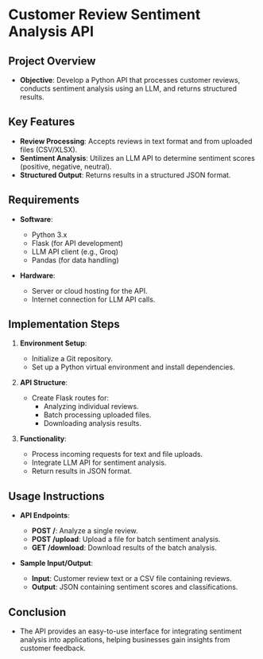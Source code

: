 
# Customer Review Sentiment Analysis API

## Project Overview
- **Objective**: Develop a Python API that processes customer reviews, conducts sentiment analysis using an LLM, and returns structured results.

## Key Features
- **Review Processing**: Accepts reviews in text format and from uploaded files (CSV/XLSX).
- **Sentiment Analysis**: Utilizes an LLM API to determine sentiment scores (positive, negative, neutral).
- **Structured Output**: Returns results in a structured JSON format.

## Requirements
- **Software**:
  - Python 3.x
  - Flask (for API development)
  - LLM API client (e.g., Groq)
  - Pandas (for data handling)
  
- **Hardware**:
  - Server or cloud hosting for the API.
  - Internet connection for LLM API calls.

## Implementation Steps
1. **Environment Setup**: 
   - Initialize a Git repository.
   - Set up a Python virtual environment and install dependencies.

2. **API Structure**:
   - Create Flask routes for:
     - Analyzing individual reviews.
     - Batch processing uploaded files.
     - Downloading analysis results.

3. **Functionality**:
   - Process incoming requests for text and file uploads.
   - Integrate LLM API for sentiment analysis.
   - Return results in JSON format.

## Usage Instructions
- **API Endpoints**:
  - **POST /**: Analyze a single review.
  - **POST /upload**: Upload a file for batch sentiment analysis.
  - **GET /download**: Download results of the batch analysis.

- **Sample Input/Output**:
  - **Input**: Customer review text or a CSV file containing reviews.
  - **Output**: JSON containing sentiment scores and classifications.

## Conclusion
- The API provides an easy-to-use interface for integrating sentiment analysis into applications, helping businesses gain insights from customer feedback.
